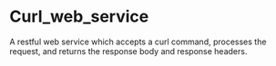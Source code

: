 Curl_web_service
================

A restful web service which accepts a curl command, processes the request, and returns the response body and response headers.

